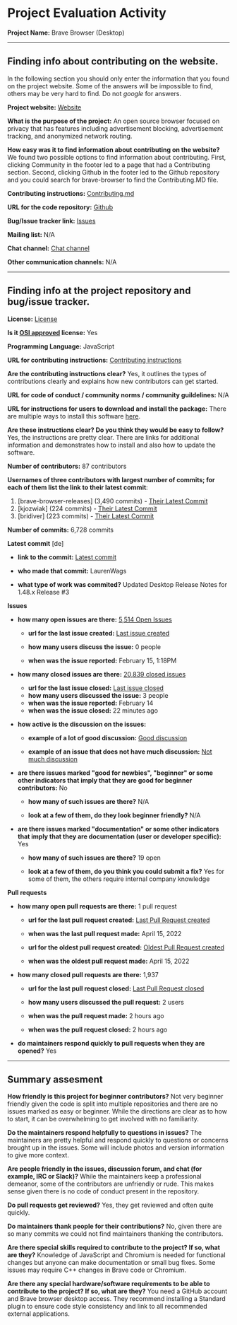 # Project Evaluation Activity



__Project Name:__  Brave Browser (Desktop)


---

## Finding info about contributing on the website.

In the following section you should only enter the information that you
found on the project website. Some of the answers will be impossible to find, others
may be very hard to find. Do not _google_ for answers.

__Project website:__ [Website](https://brave.com/)


__What is the purpose of the project:__ An open source browser focused on privacy that has features including advertisement blocking, advertisement tracking, and anonymized network routing.


__How easy was it to find information about contributing on the website?__ We found two possible options to find information about contributing. First, clicking Community in the footer led to a page that had a Contributing section. Second, clicking Github in the footer led to the Github repository and you could search for brave-browser to find the Contributing.MD file.


__Contributing instructions:__ [Contributing.md](https://github.com/brave/brave-browser/blob/master/CONTRIBUTING.md)

__URL for the code repository:__ [Github](https://github.com/brave/brave-browser)

__Bug/Issue tracker link:__ [Issues](https://github.com/brave/brave-browser/issues)

__Mailing list:__ N/A

__Chat channel:__ [Chat channel](https://community.brave.com/)

__Other communication channels:__ N/A


---

## Finding info at the project repository and bug/issue tracker.

__License:__ [License](https://github.com/brave/brave-browser/blob/master/LICENSE)

__Is it [OSI approved](https://opensource.org/licenses/alphabetical) license:__ Yes

__Programming Language:__ JavaScript

__URL for contributing instructions:__ [Contributing instructions](https://github.com/brave/brave-browser/blob/master/CONTRIBUTING.md)

__Are the contributing instructions clear?__ Yes, it outlines the types of contributions clearly and explains how new contributors can get started.


__URL for code of conduct / community norms / community guildelines:__ N/A

__URL for instructions for users to download and install the package:__ There are multiple ways to install this software [here](https://github.com/brave/brave-browser/blob/master/README.md). 


__Are these instructions clear? Do you think they would be easy to follow?__ Yes, the instructions are pretty clear. There are links for additional information and demonstrates how to install and also how to update the software.


__Number of contributors:__ 87 contributors


__Usernames of three contributors with largest number of commits; for
each of them list the link to their latest commit__:

1. [brave-browser-releases] (3,490 commits) - [Their Latest Commit](https://github.com/brave/brave-core/commit/23a4475751f4a5ee42eb90518d1b02efb8ef2b0e)
2. [kjozwiak] (224 commits) - [Their Latest Commit](https://github.com/brave/brave-browser/commit/3a40c7c1d1ca112cd1c0a2b9d3319f20e1e58861)
3. [bridiver] (223 commits) - [Their Latest Commit](https://github.com/brave/brave-core/commit/71060a69f088b31b3f9f999e2788a0ae99b92cf1)


__Number of commits:__ 6,728 commits

__Latest commit__ [de] 

- __link to the commit:__ [Latest commit](https://github.com/brave/brave-browser/commit/23eac070d22393b05a31823b779cb96f5511c4ad)

- __who made that commit:__ LaurenWags

- __what type of work was commited?__ Updated Desktop Release Notes for 1.48.x Release #3


__Issues__

- __how many open issues are there:__ [5,514 Open Issues](https://github.com/brave/brave-browser/issues)

    - __url for the last issue created:__ [Last issue created](https://github.com/brave/brave-browser/issues/28543)

    - __how many users discuss the issue:__ 0 people
    
    - __when was the issue reported:__ February 15, 1:18PM
    

- __how many closed issues are there:__ [20,839 closed issues](https://github.com/brave/brave-browser/issues?q=is:issue+is:closed+)
    - __url for the last issue closed:__ [Last issue closed](https://github.com/brave/brave-browser/issues/28500)
    - __how many users discussed the issue:__ 3 people
    - __when was the issue reported:__ February 14
    - __when was the issue closed:__ 22 minutes ago

- __how active is the discussion on the issues:__ 

    - __example of a lot of good discussion:__ [Good discussion](https://github.com/brave/brave-browser/issues/464)
    
    - __example of an issue that does not have much discussion:__ [Not much discussion](https://github.com/brave/brave-browser/issues/165)



- __are there issues marked "good for newbies", "beginner" or some other indicators that imply that they are good for beginner contributors:__ No

    - __how many of such issues are there?__ N/A
    
    - __look at a few of them, do they look beginner friendly?__ N/A



- __are there issues marked "documentation" or some other indicators that imply that they are documentation (user or developer specific):__ Yes

    - __how many of such issues are there?__ 19 open
    
    - __look at a few of them, do you think you could submit a fix?__ Yes for some of them, the others require internal company knowledge



__Pull requests__

- __how many open pull requests are there:__ 1 pull request

    - __url for the last pull request created:__ [Last Pull Request created](https://github.com/brave/brave-browser/pull/22354)
    
    - __when was the last pull request made:__ April 15, 2022

    - __url for the oldest pull request created:__ [Oldest Pull Request created](https://github.com/brave/brave-browser/pull/22354)
    
    - __when was the oldest pull request made:__ April 15, 2022

- __how many closed pull requests are there:__ 1,937

    - __url for the last pull request closed:__ [Last Pull Request closed](https://github.com/brave/brave-browser/pull/28539)
    
    - __how many users discussed the pull request:__ 2 users
    
    - __when was the pull request made:__  2 hours ago
    
    - __when was the pull request closed:__ 2 hours ago
    

- __do maintainers respond quickly to pull requests when they are opened?__ Yes





---


## Summary assesment
__How friendly is this project for beginner contributors?__
Not very beginner friendly given the code is split into multiple repositories and there are no issues marked as easy or beginner. While the directions are clear as to how to start, it can be overwhelming to get involved with no familiarity.



__Do the maintainers respond helpfully to questions in issues?__
The maintainers are pretty helpful and respond quickly to questions or concerns brought up in the issues. Some will include photos and version information to give more context.


__Are people friendly in the issues, discussion forum, and chat (for example, IRC or Slack)?__
While the maintainers keep a professional demeanor, some of the contributors are unfriendly or rude. This makes sense given there is no code of conduct present in the repository.



__Do pull requests get reviewed?__
Yes, they get reviewed and often quite quickly.


__Do maintainers thank people for their contributions?__
No, given there are so many commits we could not find maintainers thanking the contributors.


__Are there special skills required to contribute to the project? If so, what are they?__
Knowledge of JavaScript and Chromium is needed for functional changes but anyone can make documentation or small bug fixes. Some issues may require C++ changes in Brave code or Chromium.


__Are there any special hardware/software requirements to be able to contribute to the project? If so, what are they?__
You need a GitHub account and Brave browser desktop access. They recommend installing a Standard plugin to ensure code style consistency and link to all recommended external applications.
